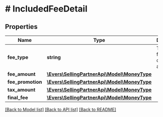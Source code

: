 # # IncludedFeeDetail

## Properties

Name | Type | Description | Notes
------------ | ------------- | ------------- | -------------
**fee_type** | **string** | The type of fee charged to a seller. |
**fee_amount** | [**\Evers\SellingPartnerApi\Model\MoneyType**](MoneyType.md) |  |
**fee_promotion** | [**\Evers\SellingPartnerApi\Model\MoneyType**](MoneyType.md) |  | [optional]
**tax_amount** | [**\Evers\SellingPartnerApi\Model\MoneyType**](MoneyType.md) |  | [optional]
**final_fee** | [**\Evers\SellingPartnerApi\Model\MoneyType**](MoneyType.md) |  |

[[Back to Model list]](../../README.md#models) [[Back to API list]](../../README.md#endpoints) [[Back to README]](../../README.md)
